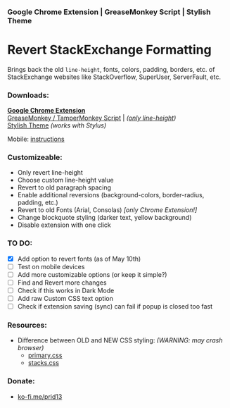 ### Google Chrome Extension | GreaseMonkey Script | Stylish Theme
# Revert StackExchange Formatting
Brings back the old `line-height`, fonts, colors, padding, borders, etc. of StackExchange websites like StackOverflow, SuperUser, ServerFault, etc.

### Downloads:

[**Google Chrome Extension**](https://chrome.google.com/webstore/detail/revert-stackexchange-form/fliedkodjpgomjmjbkaehhlllnhmcjnh)<br>
[GreaseMonkey / TamperMonkey Script](https://greasyfork.org/nb/scripts/410067-revert-stackexchange-formatting)
 | *([only line-height](https://github.com/CertainPerformance/Stack-Exchange-Userscripts/tree/master/Compact-Line-Height))*<br>
[Stylish Theme](https://userstyles.org/styles/188588/revert-stackexchange-formatting) *(works with Stylus)*

Mobile: [instructions](https://github.com/Prid13/Revert-StackExchange-Formatting/blob/master/mobile/MOBILE%20INSTRUCTIONS.md)


### Customizeable:

- Only revert line-height
- Choose custom line-height value
- Revert to old paragraph spacing
- Enable additional reversions (background-colors, border-radius, padding, etc.)
- Revert to old Fonts (Arial, Consolas) *[only Chrome Extension!]*
- Change blockquote styling (darker text, yellow background)
- Disable extension with one click

### TO DO:

- [x] Add option to revert fonts (as of May 10th)
- [ ] Test on mobile devices
- [ ] Add more customizable options (or keep it simple?)
- [ ] Find and Revert more changes
- [ ] Check if this works in Dark Mode
- [ ] Add raw Custom CSS text option
- [ ] Check if extension saving (sync) can fail if popup is closed too fast

### Resources:

- Difference between OLD and NEW CSS styling: *(WARNING: may crash browser)*
  - [primary.css](https://www.diffchecker.com/JQ0He3pu)
  - [stacks.css](https://www.diffchecker.com/EmT786VM)

### Donate:

- [ko-fi.me/prid13](ko-fi.me/prid13)
